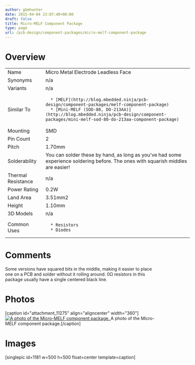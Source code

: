 ```yaml
---
author: gbmhunter
date: 2015-04-04 23:07:40+00:00
draft: false
title: Micro-MELF Component Package
type: page
url: /pcb-design/component-packages/micro-melf-component-package
---
```


# Overview


<table style="width: 600px;" >
<tbody >
<tr >

<td >Name
</td>

<td >Micro Metal Electrode Leadless Face
</td>
</tr>
<tr >

<td >Synonyms
</td>

<td >n/a
</td>
</tr>
<tr >

<td >Variants
</td>

<td >n/a
</td>
</tr>
<tr >

<td >Similar To
</td>

<td >



	  * [MELF](http://blog.mbedded.ninja/pcb-design/component-packages/melf-component-package)
	  * [Mini-MELF (SOD-80, DO-213AA)](http://blog.mbedded.ninja/pcb-design/component-packages/mini-melf-sod-80-do-213aa-component-package)


</td>
</tr>
<tr >

<td >Mounting
</td>

<td >SMD
</td>
</tr>
<tr >

<td >Pin Count
</td>

<td >2
</td>
</tr>
<tr >

<td >Pitch
</td>

<td >1.70mm
</td>
</tr>
<tr >

<td >Solderability
</td>

<td >You can solder these by hand, as long as you've had some experience soldering before. The ones with squarish middles are easier!
</td>
</tr>
<tr >

<td >Thermal Resistance
</td>

<td >n/a
</td>
</tr>
<tr >

<td >Power Rating
</td>

<td >0.2W
</td>
</tr>
<tr >

<td >Land Area
</td>

<td >3.51mm2
</td>
</tr>
<tr >

<td >Height
</td>

<td >1.10mm
</td>
</tr>
<tr >

<td >3D Models
</td>

<td >n/a
</td>
</tr>
<tr >

<td >Common Uses
</td>

<td >



	  * Resistors
	  * Diodes


</td>
</tr>
</tbody>
</table>


# Comments




Some versions have squared bits in the middle, making it easier to place one on a PCB and solder without it rolling around. 0Ω resistors in this package usually have a single centered black line.




# Photos



[caption id="attachment_11275" align="aligncenter" width="360"][![A photo of the Micro-MELF component package.](http://blog.mbedded.ninja/wp-content/uploads/2015/04/micro-melf-component-package-photo.jpg)
](http://blog.mbedded.ninja/wp-content/uploads/2015/04/micro-melf-component-package-photo.jpg) A photo of the Micro-MELF component package.[/caption]



# Images




[singlepic id=1181 w=500 h=500 float=center template=caption]
